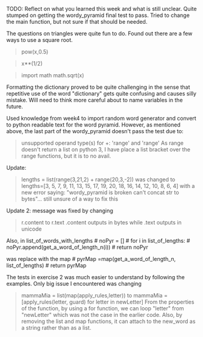 TODO: Reflect on what you learned this week and what is still unclear.
Quite stumped on getting the wordy_pyramid final test to pass. Tried to change the main function, but not sure if that should be needed.

The questions on triangles were quite fun to do. Found out there are a few ways to use a square root.
>pow(x,0.5)

>x**(1/2)

>import math
>math.sqrt(x)

Formatting the dictionary proved to be quite challenging in the sense that repetitive use of the word "dictionary" gets quite confusing and causes silly mistake. Will need to think more careful about to name variables in the future.

Used knowledge from week4 to import random word generator and convert to python readable text for the word pyramid. However, as mentioned above, the last part of the wordy_pyramid doesn't pass the test due to:
>unsupported operand type(s) for +: 'range' and 'range'
As range doesn't return a list on python 3, I have place a list bracket over the range functions, but it is to no avail.

Update:
> lengths = list(range(3,21,2) + range(20,3,-2))
was changed to 
> lengths=[3, 5, 7, 9, 11, 13, 15, 17, 19, 20, 18, 16, 14, 12, 10, 8, 6, 4]
with a new error saying: "wordy_pyramid is broken can't concat str to bytes"... still unsure of a way to fix this

Update 2:
message was fixed by changing 
> r.content 
to 
>r.text
.content outputs in bytes while .text outputs in unicode

Also, in list_of_words_with_lengths
    # noPyr = []
    # for i in list_of_lengths:
    #     noPyr.append(get_a_word_of_length_n(i))
    #     return noPyr

was replace with the map
    # pyrMap =map(get_a_word_of_length_n, list_of_lengths)
    # return pyrMap

The tests in exercise 2 was much easier to understand by following the examples.
Only big issue I encountered was changing
>mammaMia = list(map(apply_rules,letter))
to
>mammaMia =[apply_rules(letter, guard) for letter in newLetter]
From the properties of the function, by using a for function, we can loop "letter" from "newLetter" which was not the case in the earlier code.
Also, by removing the list and map functions, it can attach to the new_word as a string rather than as a list.